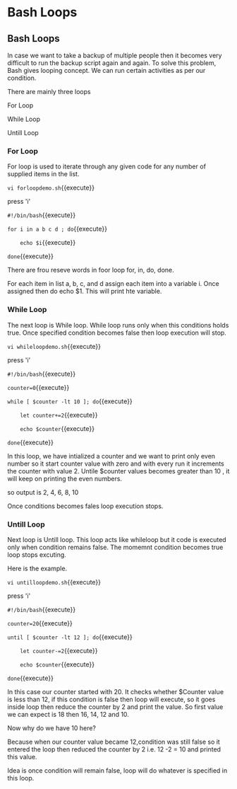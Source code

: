 # Bash Loops

## Bash Loops

In case we want to take a backup of multiple people then it becomes very difficult to run the backup script again and again.
To solve this problem, Bash gives looping concept. We can run certain activities as per our condition.

There are mainly three loops 

For Loop

While Loop

Untill Loop

### For Loop

For loop is used to iterate through any given code for any number of supplied items in the list.


`vi forloopdemo.sh`{{execute}}

press 'i'


`#!/bin/bash`{{execute}}

`for i in a b c d ; do`{{execute}}

`    echo $i`{{execute}}

`done`{{execute}}


There are frou reseve words in foor loop for, in, do, done. 

For each item  in list a, b, c, and d assign each item into a variable i. Once assigned then do echo $1. This will print hte variable.


### While Loop

The next loop is While loop. While loop runs only when this conditions holds true. Once specified condition becomes false then loop execution will stop.

`vi whileloopdemo.sh`{{execute}}

press 'i'

`#!/bin/bash`{{execute}}
  
`counter=0`{{execute}}

`while [ $counter -lt 10 ]; do`{{execute}}

`    let counter+=2`{{execute}}

`    echo $counter`{{execute}}

`done`{{execute}}

In this loop, we have intialized a counter  and we want to print only even number so it start counter value with zero and with every run it increments the counter with value 2. Untile $counter values becomes greater than 10 , it will keep on printing the even numbers.

so output is 2, 4, 6, 8, 10

Once conditions becomes fales loop execution stops.

### Untill Loop


Next loop is Untill loop. This loop acts like whileloop but it code is executed only when condition remains false. The momemnt condition becomes true loop stops excuting.

Here is the example.

`vi untilloopdemo.sh`{{execute}}

press 'i'


`#!/bin/bash`{{execute}}
  
`counter=20`{{execute}}

`until [ $counter -lt 12 ]; do`{{execute}}

`    let counter-=2`{{execute}}

`    echo $counter`{{execute}}

`done`{{execute}}

In this case our counter started with 20. It checks whether $Counter value is less than 12, if this condition is false then loop will execute, so it goes inside loop then reduce the counter by 2 and print the value. So first value we can expect is 18 then 16, 14, 12 and 10.

Now why do we have 10 here? 

Because when our counter value became 12,condition was still false so it entered the loop then reduced the counter by 2 i.e. 12 -2 = 10 and printed this value.

Idea is once condition will remain false, loop will do whatever is specified in this loop.


